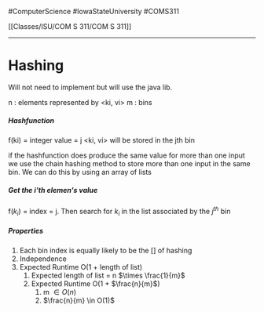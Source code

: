#ComputerScience  #IowaStateUniversity  #COMS311 


[[Classes/ISU/COM S 311/COM S 311]] 

---

# Hashing
Will not need to implement but will use the java lib.

n : elements represented by <ki, vi>
m : bins

##### Hashfunction
f(ki) = integer value = j
 <ki, vi> will be stored in the jth bin
 
 
 if the hashfunction does produce the same value for more than one input we use the chain hashing method to store more than one input in the same bin. We can do this by using an array of lists
 
 
 ##### Get the i'th elemen's value
 
 f($k_i$) = index  = j. Then search for $k_i$ in the list associated by the $j^{th}$ bin
 
 ##### Properties
 1. Each bin index is equally likely to be the [] of hashing
 2. Independence
 3. Expected Runtime O(1 + length of list)
	 1. Expected length of list = n $\times \frac{1}{m}$
	 2. Expected Runtime O(1 + $\frac{n}{m}$) 
		 1. m $\in O(n)$
		 2. $\frac{n}{m} \in O(1)$

